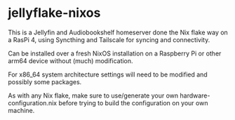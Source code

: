 # jellyflake-nixos

This is a Jellyfin and Audiobookshelf homeserver done the Nix flake way on a RasPi 4, using Syncthing and Tailscale for syncing and connectivity. 

Can be installed over a fresh NixOS installation on a Raspberry Pi or other arm64 device without (much) modification.

For x86_64 system architecture settings will need to be modified and possibly some packages.

As with any Nix flake, make sure to use/generate your own hardware-configuration.nix before trying to build the configuration on your own machine. 
